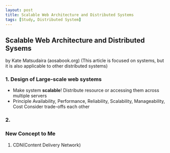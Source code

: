 ```yaml
---
layout: post
title: Scalable Web Architecture and Distributed Systems
tags: [Study, Distributed System]
---
```


## Scalable Web Architecture and Distributed Sysems
by Kate Matsudaira (aosabook.org)
(This article is focused on systems, but it is also applicable to other distributed systems)

### 1. Design of Large-scale web systems
* Make system **scalable**!
	Distribute resource or accessing them across multiple servers
* Principle
	Availability, Performance, Reliability, Scalability, Manageability, Cost
	Consider trade-offs each other

### 2. 




### New Concept to Me
1. CDN(Content Delivery Network)

